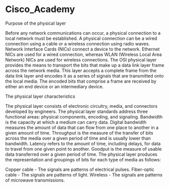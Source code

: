 # Cisco_Academy

Purpose of the physical layer

Before any network communications can occur, a physical connection to a local network must be established. A physical connection can be a wired connection using a cable or a wireless connection using radio waves. Network Interface Cards (NICs) connect a device to the network. Ethernet NICs are used for a wired connection, whereas WLAN (Wireless Local Area Network) NICs are used for wireless connections. The OSI physical layer provides the means to transport the bits that make up a data link layer frame across the network media. This layer accepts a complete frame from the data link layer and encodes it as a series of signals that are transmitted onto the local media. The encoded bits that comprise a frame are received by either an end device or an intermediary device.

The physical layer characteristics

The physical layer consists of electronic circuitry, media, and connectors developed by engineers. The physical layer standards address three functional areas: physical components, encoding, and signaling. Bandwidth is the capacity at which a medium can carry data. Digital bandwidth measures the amount of data that can flow from one place to another in a given amount of time. Throughput is the measure of the transfer of bits across the media over a given period of time and is usually lower than bandwidth. Latency refers to the amount of time, including delays, for data to travel from one given point to another. Goodput is the measure of usable data transferred over a given period of time. The physical layer produces the representation and groupings of bits for each type of media as follows:

Copper cable - The signals are patterns of electrical pulses.
Fiber-optic cable - The signals are patterns of light.
Wireless - The signals are patterns of microwave transmissions.

